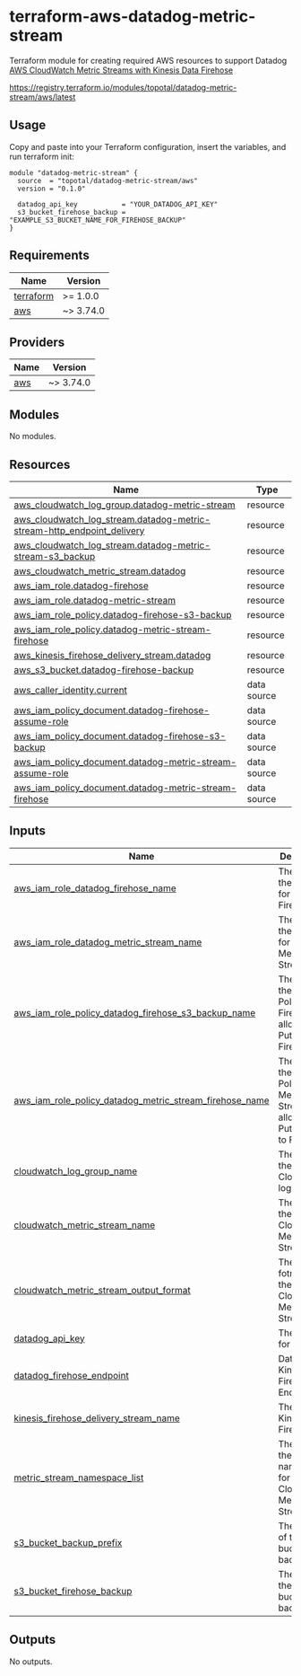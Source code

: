 # terraform-aws-datadog-metric-stream

Terraform module for creating required AWS resources to support Datadog [AWS CloudWatch Metric Streams with Kinesis Data Firehose](https://docs.datadoghq.com/integrations/guide/aws-cloudwatch-metric-streams-with-kinesis-data-firehose/?tab=cloudformation)

https://registry.terraform.io/modules/topotal/datadog-metric-stream/aws/latest

## Usage

Copy and paste into your Terraform configuration, insert the variables, and run terraform init:

```
module "datadog-metric-stream" {
  source  = "topotal/datadog-metric-stream/aws"
  version = "0.1.0"

  datadog_api_key           = "YOUR_DATADOG_API_KEY"
  s3_bucket_firehose_backup	= "EXAMPLE_S3_BUCKET_NAME_FOR_FIREHOSE_BACKUP"
}
```

<!-- BEGIN_TF_DOCS -->
## Requirements

| Name | Version |
|------|---------|
| <a name="requirement_terraform"></a> [terraform](#requirement\_terraform) | >= 1.0.0 |
| <a name="requirement_aws"></a> [aws](#requirement\_aws) | ~> 3.74.0 |

## Providers

| Name | Version |
|------|---------|
| <a name="provider_aws"></a> [aws](#provider\_aws) | ~> 3.74.0 |

## Modules

No modules.

## Resources

| Name | Type |
|------|------|
| [aws_cloudwatch_log_group.datadog-metric-stream](https://registry.terraform.io/providers/hashicorp/aws/latest/docs/resources/cloudwatch_log_group) | resource |
| [aws_cloudwatch_log_stream.datadog-metric-stream-http_endpoint_delivery](https://registry.terraform.io/providers/hashicorp/aws/latest/docs/resources/cloudwatch_log_stream) | resource |
| [aws_cloudwatch_log_stream.datadog-metric-stream-s3_backup](https://registry.terraform.io/providers/hashicorp/aws/latest/docs/resources/cloudwatch_log_stream) | resource |
| [aws_cloudwatch_metric_stream.datadog](https://registry.terraform.io/providers/hashicorp/aws/latest/docs/resources/cloudwatch_metric_stream) | resource |
| [aws_iam_role.datadog-firehose](https://registry.terraform.io/providers/hashicorp/aws/latest/docs/resources/iam_role) | resource |
| [aws_iam_role.datadog-metric-stream](https://registry.terraform.io/providers/hashicorp/aws/latest/docs/resources/iam_role) | resource |
| [aws_iam_role_policy.datadog-firehose-s3-backup](https://registry.terraform.io/providers/hashicorp/aws/latest/docs/resources/iam_role_policy) | resource |
| [aws_iam_role_policy.datadog-metric-stream-firehose](https://registry.terraform.io/providers/hashicorp/aws/latest/docs/resources/iam_role_policy) | resource |
| [aws_kinesis_firehose_delivery_stream.datadog](https://registry.terraform.io/providers/hashicorp/aws/latest/docs/resources/kinesis_firehose_delivery_stream) | resource |
| [aws_s3_bucket.datadog-firehose-backup](https://registry.terraform.io/providers/hashicorp/aws/latest/docs/resources/s3_bucket) | resource |
| [aws_caller_identity.current](https://registry.terraform.io/providers/hashicorp/aws/latest/docs/data-sources/caller_identity) | data source |
| [aws_iam_policy_document.datadog-firehose-assume-role](https://registry.terraform.io/providers/hashicorp/aws/latest/docs/data-sources/iam_policy_document) | data source |
| [aws_iam_policy_document.datadog-firehose-s3-backup](https://registry.terraform.io/providers/hashicorp/aws/latest/docs/data-sources/iam_policy_document) | data source |
| [aws_iam_policy_document.datadog-metric-stream-assume-role](https://registry.terraform.io/providers/hashicorp/aws/latest/docs/data-sources/iam_policy_document) | data source |
| [aws_iam_policy_document.datadog-metric-stream-firehose](https://registry.terraform.io/providers/hashicorp/aws/latest/docs/data-sources/iam_policy_document) | data source |

## Inputs

| Name | Description | Type | Default | Required |
|------|-------------|------|---------|:--------:|
| <a name="input_aws_iam_role_datadog_firehose_name"></a> [aws\_iam\_role\_datadog\_firehose\_name](#input\_aws\_iam\_role\_datadog\_firehose\_name) | The name of the IAM Role for Kinesis Firehose | `string` | `"DatadogFirehoseRole"` | no |
| <a name="input_aws_iam_role_datadog_metric_stream_name"></a> [aws\_iam\_role\_datadog\_metric\_stream\_name](#input\_aws\_iam\_role\_datadog\_metric\_stream\_name) | The name of the IAM Role for Datadog Metric Stream | `string` | `"DatadogMetricStreamRole"` | no |
| <a name="input_aws_iam_role_policy_datadog_firehose_s3_backup_name"></a> [aws\_iam\_role\_policy\_datadog\_firehose\_s3\_backup\_name](#input\_aws\_iam\_role\_policy\_datadog\_firehose\_s3\_backup\_name) | The name of the IAM Role Policy for Firehose to allow PutObject to Firehose | `string` | `"DatadogFirehoseS3BackupPolicy"` | no |
| <a name="input_aws_iam_role_policy_datadog_metric_stream_firehose_name"></a> [aws\_iam\_role\_policy\_datadog\_metric\_stream\_firehose\_name](#input\_aws\_iam\_role\_policy\_datadog\_metric\_stream\_firehose\_name) | The name of the IAM Role Policy for Metric Stream to allow PutRecords to Firehose | `string` | `"DatadogMetricStreamFirehosePolicy"` | no |
| <a name="input_cloudwatch_log_group_name"></a> [cloudwatch\_log\_group\_name](#input\_cloudwatch\_log\_group\_name) | The name of the CloudWatch log group | `string` | `"datadog-metric-stream"` | no |
| <a name="input_cloudwatch_metric_stream_name"></a> [cloudwatch\_metric\_stream\_name](#input\_cloudwatch\_metric\_stream\_name) | The name of the CloudWatch Metric Stream | `string` | `"datadog"` | no |
| <a name="input_cloudwatch_metric_stream_output_format"></a> [cloudwatch\_metric\_stream\_output\_format](#input\_cloudwatch\_metric\_stream\_output\_format) | The output fotmat of the CloudWatch Metric Stream | `string` | `"opentelemetry0.7"` | no |
| <a name="input_datadog_api_key"></a> [datadog\_api\_key](#input\_datadog\_api\_key) | The API Key for Datadog | `string` | n/a | yes |
| <a name="input_datadog_firehose_endpoint"></a> [datadog\_firehose\_endpoint](#input\_datadog\_firehose\_endpoint) | Datadog Kinesis Firehose Endpoint | `string` | `"https://awsmetrics-intake.datadoghq.com/v1/input"` | no |
| <a name="input_kinesis_firehose_delivery_stream_name"></a> [kinesis\_firehose\_delivery\_stream\_name](#input\_kinesis\_firehose\_delivery\_stream\_name) | The name of Kinesis Firehose | `string` | `"datadog"` | no |
| <a name="input_metric_stream_namespace_list"></a> [metric\_stream\_namespace\_list](#input\_metric\_stream\_namespace\_list) | The list of the namespaces for CloudWatch Metric Stream | `list(string)` | `[]` | no |
| <a name="input_s3_bucket_backup_prefix"></a> [s3\_bucket\_backup\_prefix](#input\_s3\_bucket\_backup\_prefix) | The prefix of the S3 bucket for backup | `string` | `"metrics/"` | no |
| <a name="input_s3_bucket_firehose_backup"></a> [s3\_bucket\_firehose\_backup](#input\_s3\_bucket\_firehose\_backup) | The name of the S3 bucket for backup | `string` | n/a | yes |

## Outputs

No outputs.
<!-- END_TF_DOCS -->
